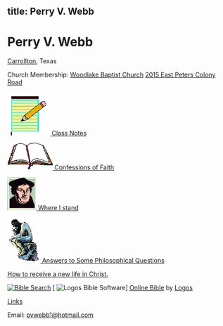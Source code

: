 title: Perry V. Webb
-------------

# Perry V. Webb

[Carrollton](http://www.cityofcarrollton.com), Texas

Church Membership: [Woodlake Baptist Church](http://www.woodlakebaptist.org)
[2015 East Peters Colony Road](http://maps.yahoo.com/py/maps.py?Pyt=Tmap&addr=2015+East+Peters+Colony+Road&csz=Carrollton%2C+Texas+75007)

[![class notes](images/notes.gif)
Class Notes](classnotes.md)

[![Confessions of Faith](images/Bible.gif)
Confessions of Faith](confess.md)

[![Where I stand](images/luther.png)
Where I stand ](stance.md)

[![Answers to Some Philosophical Questions](images/thinker2.gif)
Answers to Some Philosophical Questions](philosop.md)

[How to receive a new life in Christ. ](gospel.md)

[![Bible Search](http://www.logos.com/images/biblesearchbar/biblesearch.gif)](http://bible.logos.com) [ ![Logos Bible Software](http://www.logos.com/images/biblesearchbar/logo.gif)] [Online Bible](http://bible.logos.com) by [Logos](http://www.logos.com/demo?biblesearchbox)

[Links](links.md)

Email: [pvwebb1@hotmail.com](mailto:pvwebb1@hotmail.com)
